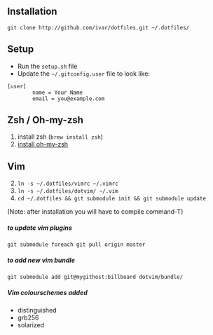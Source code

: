 ## Installation

```git clone http://github.com/ivar/dotfiles.git ~/.dotfiles/```

## Setup

- Run the `setup.sh` file
- Update the `~/.gitconfig.user` file to look like:

```
[user]
        name = Your Name
        email = you@example.com
```

## Zsh / Oh-my-zsh
1. install zsh (`brew install zsh`)
2. [install oh-my-zsh](https://github.com/robbyrussell/oh-my-zsh#basic-installation)

##  Vim
2. ```ln -s ~/.dotfiles/vimrc ~/.vimrc```
3. ```ln -s ~/.dotfiles/dotvim/ ~/.vim```
4. ```cd ~/.dotfiles && git submodule init && git submodule update```

(Note: after installation you will have to compile command-T)

##### to update vim plugins
```git submodule foreach git pull origin master```

##### to add new vim bundle
```git submodule add git@mygithost:billboard dotvim/bundle/```

##### Vim colourschemes added
* distinguished
* grb256
* solarized
